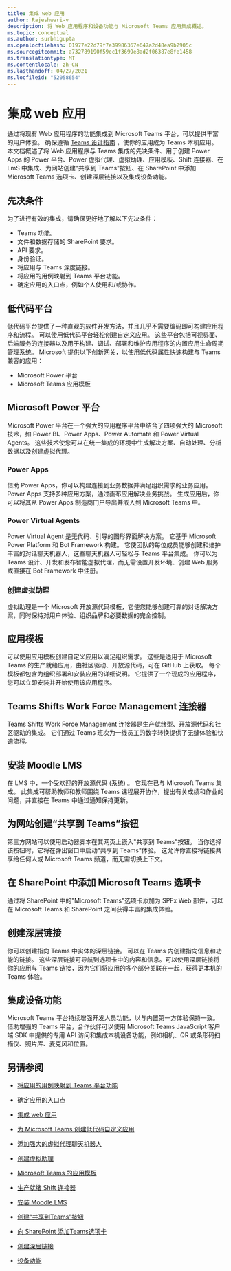 ```yaml
---
title: 集成 web 应用
author: Rajeshwari-v
description: 将 Web 应用程序和设备功能与 Microsoft Teams 应用集成概述。
ms.topic: conceptual
ms.author: surbhigupta
ms.openlocfilehash: 01977e22d79f7e39986367e647a2d48ea9b2905c
ms.sourcegitcommit: a732789190f59ec1f3699e8ad2f06387e8fe1458
ms.translationtype: MT
ms.contentlocale: zh-CN
ms.lasthandoff: 04/27/2021
ms.locfileid: "52058654"
---
```

# <a name="integrate-web-apps"></a>集成 web 应用

通过将现有 Web 应用程序的功能集成到 Microsoft Teams 平台，可以提供丰富的用户体验。 确保遵循 [Teams 设计指南](~/concepts/design/understand-use-cases.md) ，使你的应用成为 Teams 本机应用。
本文档概述了将 Web 应用程序与 Teams 集成的先决条件、用于创建 Power Apps 的 Power 平台、Power 虚拟代理、虚拟助理、应用模板、Shift 连接器、在 LmS 中集成、为网站创建"共享到 Teams"按钮、在 SharePoint 中添加 Microsoft Teams 选项卡、创建深层链接以及集成设备功能。

## <a name="prerequisites"></a>先决条件   

为了进行有效的集成，请确保更好地了解以下先决条件：
* Teams 功能。 
* 文件和数据存储的 SharePoint 要求。
* API 要求。
* 身份验证。
* 将应用与 Teams 深度链接。
* 将应用的用例映射到 Teams 平台功能。
* 确定应用的入口点，例如个人使用和/或协作。

## <a name="low-code-platforms"></a>低代码平台

低代码平台提供了一种直观的软件开发方法，并且几乎不需要编码即可构建应用程序和流程。 可以使用低代码平台轻松创建自定义应用。 这些平台包括可视界面、后端服务的连接器以及用于构建、调试、部署和维护应用程序的内置应用生命周期管理系统。 Microsoft 提供以下创新网关，以使用低代码属性快速构建与 Teams 兼容的应用：
* Microsoft Power 平台
* Microsoft Teams 应用模板

## <a name="microsoft-power-platform"></a>Microsoft Power 平台

Microsoft Power 平台在一个强大的应用程序平台中结合了四项强大的 Microsoft 技术，如 Power BI、Power Apps、Power Automate 和 Power Virtual Agents。 这些技术使您可以在统一集成的环境中生成解决方案、自动处理、分析数据以及创建虚拟代理。

### <a name="power-apps"></a>Power Apps

借助 Power Apps，你可以构建连接到业务数据并满足组织需求的业务应用。 Power Apps 支持多种应用方案，通过画布应用解决业务挑战。 生成应用后，你可以将其从 Power Apps 制造商门户导出并嵌入到 Microsoft Teams 中。

### <a name="power-virtual-agents"></a>Power Virtual Agents

Power Virtual Agent 是无代码、引导的图形界面解决方案。 它基于 Microsoft Power Platform 和 Bot Framework 构建。 它使团队的每位成员能够创建和维护丰富的对话聊天机器人，这些聊天机器人可轻松与 Teams 平台集成。 你可以为 Teams 设计、开发和发布智能虚拟代理，而无需设置开发环境、创建 Web 服务或直接在 Bot Framework 中注册。

### <a name="create-virtual-assistant"></a>创建虚拟助理

虚拟助理是一个 Microsoft 开放源代码模板，它使您能够创建可靠的对话解决方案，同时保持对用户体验、组织品牌和必要数据的完全控制。 

## <a name="app-templates"></a>应用模板

可以使用应用模板创建自定义应用以满足组织需求。 这些是适用于 Microsoft Teams 的生产就绪应用，由社区驱动、开放源代码，可在 GitHub 上获取。 每个模板都包含为组织部署和安装应用的详细说明。 它提供了一个现成的应用程序，您可以立即安装并开始使用该应用程序。 

## <a name="teams-shifts-work-force-management-connectors"></a>Teams Shifts Work Force Management 连接器

Teams Shifts Work Force Management 连接器是生产就绪型、开放源代码和社区驱动的集成。 它们通过 Teams 班次为一线员工的数字转换提供了无缝体验和快速流程。

## <a name="install-moodle-lms"></a>安装 Moodle LMS

在 LMS 中，一个受欢迎的开放源代码 (系统) 。 它现在已与 Microsoft Teams 集成。 此集成可帮助教师和教师围绕 Teams 课程展开协作，提出有关成绩和作业的问题，并直接在 Teams 中通过通知保持更新。

## <a name="create-a-share-to-teams-button-for-your-website"></a>为网站创建“共享到 Teams”按钮

第三方网站可以使用启动器脚本在其网页上嵌入"共享到 Teams"按钮。 当你选择该按钮时，它将在弹出窗口中启动"共享到 Teams"体验。 这允许你直接将链接共享给任何人或 Microsoft Teams 频道，而无需切换上下文。

## <a name="add-a-microsoft-teams-tab-in-sharepoint"></a>在 SharePoint 中添加 Microsoft Teams 选项卡

通过将 SharePoint 中的"Microsoft Teams"选项卡添加为 SPFx Web 部件，可以在 Microsoft Teams 和 SharePoint 之间获得丰富的集成体验。 

## <a name="create-deep-link"></a>创建深层链接

你可以创建指向 Teams 中实体的深层链接。 可以在 Teams 内创建指向信息和功能的链接。 这些深层链接可导航到选项卡中的内容和信息。可以使用深层链接将你的应用与 Teams 链接，因为它们将应用的多个部分关联在一起，获得更本机的 Teams 体验。

## <a name="integrate-device-capabilities"></a>集成设备功能

Microsoft Teams 平台持续增强开发人员功能，以与内置第一方体验保持一致。 借助增强的 Teams 平台，合作伙伴可以使用 Microsoft Teams JavaScript 客户端 SDK 中提供的专用 API 访问和集成本机设备功能，例如相机、QR 或条形码扫描仪、照片库、麦克风和位置。 

## <a name="see-also"></a>另请参阅

- [将应用的用例映射到 Teams 平台功能](~/concepts/design/map-use-cases.md)

- [确定应用的入口点](~/concepts/extensibility-points.md)

- [集成 web 应用](~/samples/integrating-web-apps.md)

- [为 Microsoft Teams 创建低代码自定义应用](~/samples/teams-low-code-solutions.md)

- [添加强大的虚拟代理聊天机器人](~/bots/how-to/add-power-virtual-agents-bot-to-teams.md)

- [创建虚拟助理](~/samples/virtual-assistant.md)

- [Microsoft Teams 的应用模板](~/samples/app-templates.md)

- [生产就绪 Shift 连接器](~/samples/shifts-wfm-connectors.md)

- [安装 Moodle LMS](~/resources/moodleinstructions.md)

- [创建“共享到Teams”按钮](~/concepts/build-and-test/share-to-teams.md)

- [向 SharePoint 添加Teams选项卡](~/tabs/how-to/tabs-in-sharepoint.md)

- [创建深层链接](~/concepts/build-and-test/deep-links.md)

- [设备功能](~/concepts/device-capabilities/device-capabilities-overview.md)
